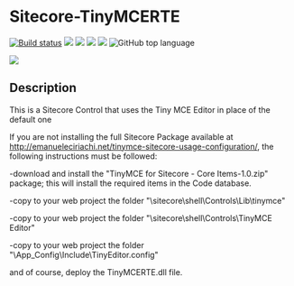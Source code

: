 # Sitecore-TinyMCERTE

[![Build status](https://ci.appveyor.com/api/projects/status/mj3633bo4rwfdgts?svg=true)](https://ci.appveyor.com/project/Antonytm/sitecore-tinymcerte)
[![](https://sonarcloud.io/api/project_badges/measure?project=TinyMCERTE&metric=coverage)](https://sonarcloud.io/component_measures?id=TinyMCERTE&metric=coverage)
[![](https://sonarcloud.io/api/project_badges/measure?project=TinyMCERTE&metric=code_smells)](https://sonarcloud.io/component_measures?id=TinyMCERTE&metric=code_smells) 
[![](https://sonarcloud.io/api/project_badges/measure?project=TinyMCERTE&metric=bugs)](https://sonarcloud.io/component_measures?id=TinyMCERTE&metric=bugs)
[![](https://sonarcloud.io/api/project_badges/measure?project=TinyMCERTE&metric=vulnerabilities)](https://sonarcloud.io/project/issues?id=TinyMCERTE&resolved=false&types=VULNERABILITY)
![GitHub top language](https://img.shields.io/github/languages/top/antonytm/sitecore-tinymcerte)

[![](https://sonarcloud.io/api/project_badges/quality_gate?project=TinyMCERTE)](https://sonarcloud.io/dashboard/index/TinyMCERTE)

## Description

This is a Sitecore Control that uses the Tiny MCE Editor in place of the default one

If you are not installing the full Sitecore Package available at http://emanueleciriachi.net/tinymce-sitecore-usage-configuration/, the following instructions must be followed:


-download and install the "TinyMCE for Sitecore - Core Items-1.0.zip" package; this will install the required items in the Code database.

-copy to your web project the folder "\sitecore\shell\Controls\Lib\tinymce"

-copy to your web project the folder "\sitecore\shell\Controls\TinyMCE Editor"

-copy to your web project the folder "\App_Config\Include\TinyEditor.config"


and of course, deploy the TinyMCERTE.dll file.
